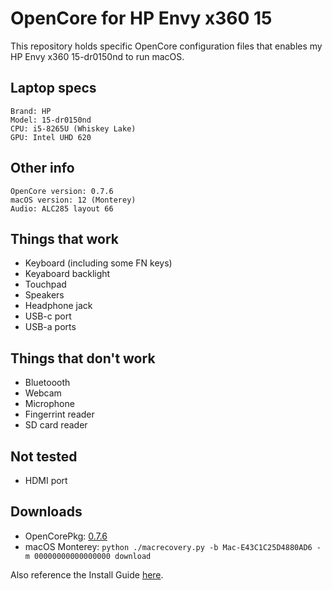 # OpenCore for HP Envy x360 15

This repository holds specific OpenCore configuration files that enables my HP Envy x360 15-dr0150nd to run macOS.

## Laptop specs

```
Brand: HP
Model: 15-dr0150nd
CPU: i5-8265U (Whiskey Lake)
GPU: Intel UHD 620
```

## Other info

```
OpenCore version: 0.7.6
macOS version: 12 (Monterey)
Audio: ALC285 layout 66
```

## Things that work

- Keyboard (including some FN keys)
- Keyaboard backlight
- Touchpad
- Speakers
- Headphone jack
- USB-c port
- USB-a ports

## Things that don't work

- Bluetoooth
- Webcam
- Microphone
- Fingerrint reader
- SD card reader

## Not tested

- HDMI port

## Downloads

- OpenCorePkg: [0.7.6](https://github.com/acidanthera/OpenCorePkg/releases/tag/0.7.6)
- macOS Monterey: `python ./macrecovery.py -b Mac-E43C1C25D4880AD6 -m 00000000000000000 download`

Also reference the Install Guide [here](https://dortania.github.io/OpenCore-Install-Guide/).
